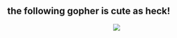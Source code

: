 ## the following gopher is cute as heck!
<div align="center">
<img src="https://go.dev/blog/gopher/vinyl.jpg" >
</div>

